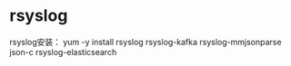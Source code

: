 # rsyslog

rsyslog安装：
yum -y install rsyslog rsyslog-kafka rsyslog-mmjsonparse json-c rsyslog-elasticsearch